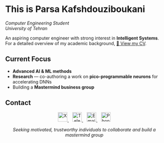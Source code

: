# This is Parsa Kafshdouziboukani  

_Computer Engineering Student_   
_University of Tehran_    



An aspiring computer engineer with strong interest in **Intelligent Systems**.  
For a detailed overview of my academic background, [📄 View my CV](https://drive.google.com/file/d/1s2P51a3eQNUhiml1SX8SKQ7lbvGJc8oy/view?usp=sharing).  


## Current Focus  
- **Advanced AI & ML methods**   
- **Research** — co-authoring a work on **pico-programmable neurons** for accelerating DNNs  
- Building a **Mastermind business group**

## Contact  


<!-- Social Links -->
<p align="center">
  <a href="https://x.com/ParsaBukani" target="_blank">
    <img src="https://cdn.jsdelivr.net/gh/simple-icons/simple-icons/icons/x.svg" alt="X" width="30" height="30"/>
  </a>
  &nbsp;&nbsp;
  <a href="https://t.me/ParsaBukani" target="_blank">
    <img src="https://cdn.jsdelivr.net/gh/simple-icons/simple-icons/icons/telegram.svg" alt="Telegram" width="30" height="30"/>
  </a>
  &nbsp;&nbsp;
  <a href="mailto:parsabukani@outlook.com">
    <img src="https://cdn.jsdelivr.net/gh/simple-icons/simple-icons/icons/microsoftoutlook.svg" alt="Email" width="30" height="30"/>
  </a>
  &nbsp;&nbsp;
  <a href="tel:+989146368286">
    <img src="https://cdn.jsdelivr.net/gh/simple-icons/simple-icons/icons/whatsapp.svg" alt="Phone" width="30" height="30"/>
  </a>
</p>




<p align="center">
  <em>Seeking motivated, trustworthy individuals to collaborate and build a mastermind group</em> 
</p>

<!--
**ParsaBukani/ParsaBukani** is a ✨ _special_ ✨ repository because its `README.md` (this file) appears on your GitHub profile.

Here are some ideas to get you started:

- 🔭 I’m currently working on ...
- 🌱 I’m currently learning ...
- 👯 I’m looking to collaborate on ...
- 🤔 I’m looking for help with ...
- 💬 Ask me about ...
- 📫 How to reach me: ...
- 😄 Pronouns: ...
- ⚡ Fun fact: ...
-->
